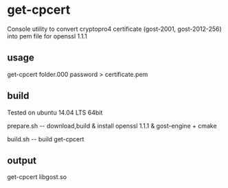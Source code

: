 # get-cpcert

Console utility to convert cryptopro4 certificate (gost-2001, gost-2012-256) into pem file for openssl 1.1.1

## usage
get-cpcert folder.000 password > certificate.pem

## build

Tested on ubuntu 14.04 LTS 64bit

prepare.sh -- download,build & install openssl 1.1.1 & gost-engine + cmake

build.sh -- build get-cpcert

## output
get-cpcert
libgost.so
